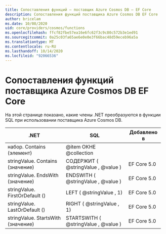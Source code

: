 ```yaml
---
title: Сопоставления функций — поставщик Azure Cosmos DB — EF Core
description: Сопоставления функций поставщика Azure Cosmos DB EF Core
author: bricelam
ms.date: 10/08/2020
uid: core/providers/cosmos/functions
ms.openlocfilehash: ffcf82fbe57ea16e6fc62f3c9c80c572b3e1ed91
ms.sourcegitcommit: 0a25c03fa65ae6e0e0e3f66bac48d59eceb96a5a
ms.translationtype: MT
ms.contentlocale: ru-RU
ms.lasthandoff: 10/14/2020
ms.locfileid: "92066536"
---
```

# <a name="function-mappings-of-the-azure-cosmos-db-ef-core-provider"></a>Сопоставления функций поставщика Azure Cosmos DB EF Core

На этой странице показано, какие члены .NET преобразуются в функции SQL при использовании поставщика Azure Cosmos DB.

.NET                          | SQL                              | Добавлено в
----------------------------- | -------------------------------- | --------
набор. Contains (элемент)     | @item ОКНЕ @collection
stringValue. Contains (значение)   | СОДЕРЖИТ ( @stringValue , @value )   | EF Core 5.0
stringValue. EndsWith (значение)   | ENDSWITH ( @stringValue , @value )   | EF Core 5.0
stringValue. FirstOrDefault ()  | LEFT ( @stringValue , 1)            | EF Core 5.0
stringValue. LastOrDefault ()   | RIGHT ( @stringValue , 1)           | EF Core 5.0
stringValue. StartsWith (значение) | STARTSWITH ( @stringValue , @value ) | EF Core 5.0
